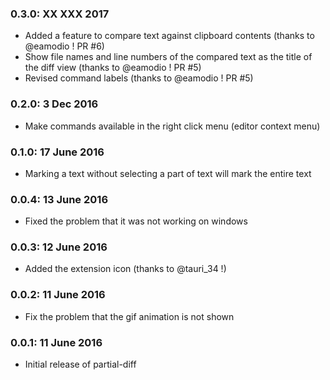 
### 0.3.0: XX XXX 2017

* Added a feature to compare text against clipboard contents (thanks to @eamodio ! PR #6)
* Show file names and line numbers of the compared text as the title of the diff view (thanks to @eamodio ! PR #5)
* Revised command labels (thanks to @eamodio ! PR #5)

### 0.2.0: 3 Dec 2016

* Make commands available in the right click menu (editor context menu)

### 0.1.0: 17 June 2016

* Marking a text without selecting a part of text will mark the entire text

### 0.0.4: 13 June 2016

* Fixed the problem that it was not working on windows

### 0.0.3: 12 June 2016

* Added the extension icon (thanks to @tauri_34 !)

### 0.0.2: 11 June 2016

* Fix the problem that the gif animation is not shown

### 0.0.1: 11 June 2016

* Initial release of partial-diff
